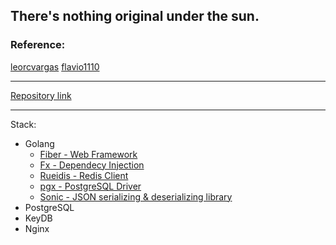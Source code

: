 ## There's nothing original under the sun.
### Reference:
[leorcvargas](https://github.com/leorcvargas/rinha-go)
[flavio1110](https://github.com/flavio1110/rinha-de-backend-2023-q3)

---
[Repository link](https://github.com/dscamargo/rinha_backend_go)

---

Stack:
- Golang
  - [Fiber - Web Framework](https://github.com/gofiber/fiber)
  - [Fx - Dependecy Injection](https://github.com/uber-go/fx)
  - [Rueidis - Redis Client](https://github.com/redis/rueidis)
  - [pgx - PostgreSQL Driver](https://github.com/jackc/pgx)
  - [Sonic - JSON serializing & deserializing library](https://github.com/bytedance/sonic)
- PostgreSQL
- KeyDB
- Nginx
